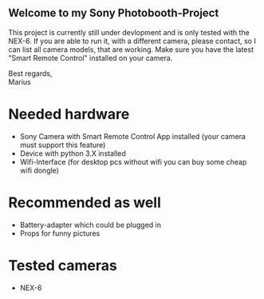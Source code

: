 ## Welcome to my Sony Photobooth-Project

This project is currently still under devlopment and is only tested with the NEX-6.
If you are able to run it, with a different camera, please contact, so I can list all camera models, that are working.
Make sure you have the latest "Smart Remote Control" installed on your camera.

Best regards,<br>
Marius

# Needed hardware
- Sony Camera with Smart Remote Control App installed (your camera must support this feature)
- Device with python 3.X installed
- Wifi-Interface (for desktop pcs without wifi you can buy some cheap wifi dongle)

# Recommended as well
- Battery-adapter which could be plugged in
- Props for funny pictures

# Tested cameras
- NEX-6
